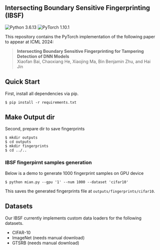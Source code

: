## Intersecting Boundary Sensitive Fingerprinting (IBSF)
![Python 3.6.13](https://img.shields.io/badge/python-3.6.13-green.svg?style=plastic)
![PyTorch 1.10.1](https://img.shields.io/badge/torch-1.10.1-green.svg?style=plastic)

This repository contains the PyTorch implementation of the following paper to appear at ICML 2024:

> **Intersecting Boundary Sensitive Fingerprinting for Tampering Detection of DNN Models**<br>
> Xiaofan Bai, Chaoxiang He, Xiaojing Ma, Bin Benjamin Zhu, and Hai Jin  


  
## Quick Start
First, install all dependencies via pip.
```shell
$ pip install -r requirements.txt
```

## Make Output dir
Second, prepare dir to save fingerprints
```shell
$ mkdir outputs
$ cd outputs
$ mkdir fingerprints
$ cd ../..
```

### IBSF fingerpirnt samples generation
Below is a demo to generate 1000 fingerprint samples on GPU device  
```shell
$ python mian.py --gpu '1' --num 1000 --dataset 'cifar10'
```
This saves the generated fingerprints file at ``outputs/fingerprints/cifar10``.

## Datasets
Our IBSF currently implements custom data loaders for the following datasets. 

- CIFAR-10 
- ImageNet (needs manual download)
- GTSRB (needs manual download)







